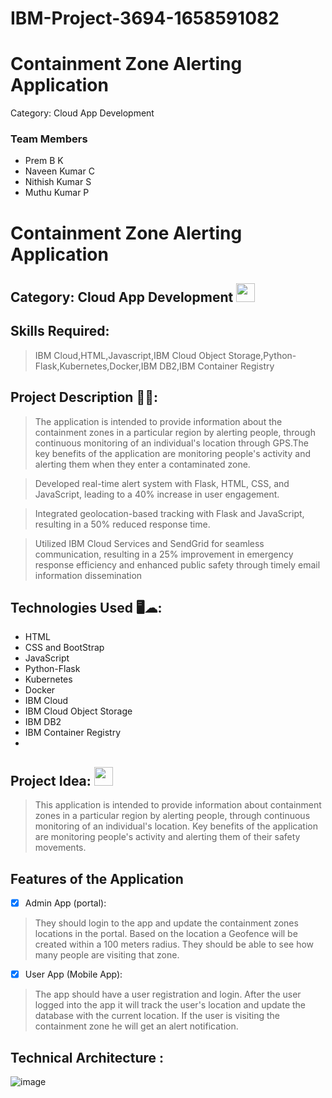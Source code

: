 # IBM-Project-3694-1658591082
# Containment Zone Alerting Application
Category: Cloud App Development 

### Team Members
- Prem B K
- Naveen Kumar C
- Nithish Kumar S
- Muthu Kumar P

# Containment Zone Alerting Application
## Category: Cloud App Development <img src="https://media1.giphy.com/media/XFJdsVNbL5u8qvdj6s/giphy.gif?cid=ecf05e47kwl4ihcoglak9gqii0h0d6aj1n7erro9cyri6zrj&rid=giphy.gif&ct=s" width="30px">

## Skills Required:
> IBM Cloud,HTML,Javascript,IBM Cloud Object Storage,Python-Flask,Kubernetes,Docker,IBM DB2,IBM Container Registry

## Project Description 📜📜:
> The application is intended to provide information about the containment zones in a particular region by alerting people, through continuous monitoring of an individual's location through GPS.The key benefits of the application are monitoring people's activity and alerting them when they enter a contaminated zone.


> Developed real-time alert system with Flask, HTML, CSS, and JavaScript, leading to a 40% increase in user engagement.


> Integrated geolocation-based tracking with Flask and JavaScript, resulting in a 50% reduced response time.


>  Utilized IBM Cloud Services and SendGrid for seamless communication, resulting in a 25% improvement in emergency response efficiency and enhanced public safety through timely email information dissemination

## Technologies Used 🖥️☁:
 -	HTML
 - CSS and BootStrap
 -	JavaScript
 -	Python-Flask
 -	Kubernetes
 -	Docker
 -	IBM Cloud
 -	IBM Cloud Object Storage
 -	IBM DB2
 -	IBM Container Registry
 -	
## Project Idea: <img src="https://media2.giphy.com/media/i0HhgCcJE3GM8KGy4g/giphy.gif?cid=ecf05e47y8upop3gmngnos1u7hfqm8h6bpagzst3g7dhqixo&rid=giphy.gif&ct=s" width="30px">
   > This application is intended to provide information about containment zones in a particular region by alerting people, through continuous monitoring of an individual's location.  Key benefits of the application are monitoring people's activity and alerting them of their safety movements.

## Features of the Application

- [x] Admin App (portal):

> They should login to the app and update the containment zones locations in the portal.  Based on the location a Geofence will be created within a 100 meters radius.  They should be able to see how many people are visiting that zone.


- [x] User App (Mobile App):

> The app should have a user registration and login.  After the user logged into the app it will  track the user's location and update the database with the current location.  If the user is visiting the containment zone he will get an alert notification.

## Technical Architecture :
  ![image](https://user-images.githubusercontent.com/79853490/189952844-9aacb98c-41d1-4c7e-ada3-dab0e3a5d6ab.png)
